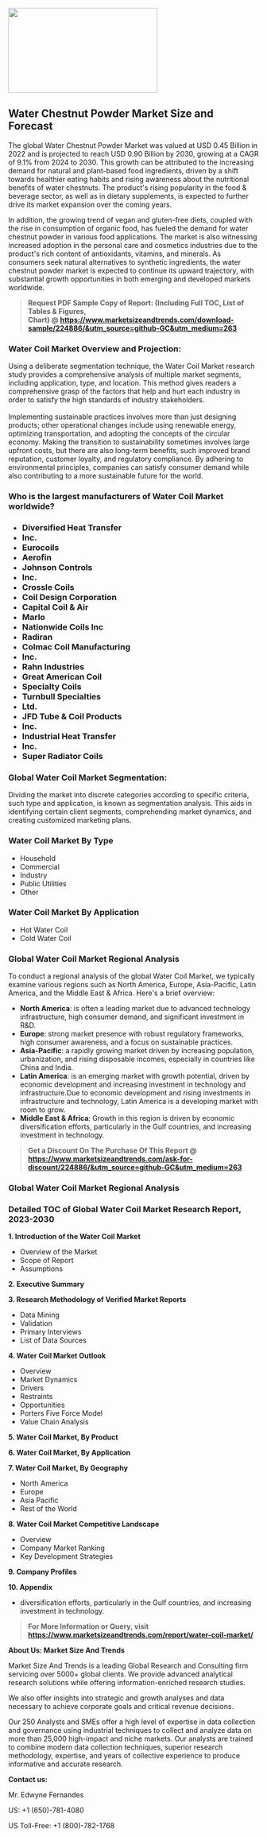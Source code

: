 <p><img class="alignnone size-medium wp-image-20088" src="https://ffe5etoiles.com/wp-content/uploads/2024/12/MST1-300x171.png" alt="" width="300" height="171" /></p><h2>Water Chestnut Powder Market Size and Forecast</h2><p>The global Water Chestnut Powder Market was valued at USD 0.45 Billion in 2022 and is projected to reach USD 0.90 Billion by 2030, growing at a CAGR of 9.1% from 2024 to 2030. This growth can be attributed to the increasing demand for natural and plant-based food ingredients, driven by a shift towards healthier eating habits and rising awareness about the nutritional benefits of water chestnuts. The product's rising popularity in the food & beverage sector, as well as in dietary supplements, is expected to further drive its market expansion over the coming years.</p><p>In addition, the growing trend of vegan and gluten-free diets, coupled with the rise in consumption of organic food, has fueled the demand for water chestnut powder in various food applications. The market is also witnessing increased adoption in the personal care and cosmetics industries due to the product's rich content of antioxidants, vitamins, and minerals. As consumers seek natural alternatives to synthetic ingredients, the water chestnut powder market is expected to continue its upward trajectory, with substantial growth opportunities in both emerging and developed markets worldwide.</p></p><blockquote id="" class=""><strong>Request PDF Sample Copy of Report: (Including Full TOC, List of Tables &amp; Figures, Chart)&nbsp;@&nbsp;<strong><a href="https://www.marketsizeandtrends.com/download-sample/224886/&utm_source=github-GC&utm_medium=263" target="_blank">https://www.marketsizeandtrends.com/download-sample/224886/&utm_source=github-GC&utm_medium=263</a></strong></strong></blockquote><h3 id="" class="">Water Coil Market&nbsp;Overview and Projection:</h3><p id="" class="">Using a deliberate segmentation technique, the Water Coil Market research study provides a comprehensive analysis of multiple market segments, including application, type, and location. This method gives readers a comprehensive grasp of the factors that help and hurt each industry in order to satisfy the high standards of industry stakeholders. <br /> <br />Implementing sustainable practices involves more than just designing products; other operational changes include using renewable energy, optimizing transportation, and adopting the concepts of the circular economy. Making the transition to sustainability sometimes involves large upfront costs, but there are also long-term benefits, such improved brand reputation, customer loyalty, and regulatory compliance. By adhering to environmental principles, companies can satisfy consumer demand while also contributing to a more sustainable future for the world.</p><h3 id="" class="">Who is the largest manufacturers of&nbsp;Water Coil Market worldwide?</h3><h3 class=""><p><ul><li>Diversified Heat Transfer </li><li> Inc. </li><li> Eurocoils </li><li> Aerofin </li><li> Johnson Controls </li><li> Inc. </li><li> Crossle Coils </li><li> Coil Design Corporation </li><li> Capital Coil & Air </li><li> Marlo </li><li> Nationwide Coils Inc </li><li> Radiran </li><li> Colmac Coil Manufacturing </li><li> Inc. </li><li> Rahn Industries </li><li> Great American Coil </li><li> Specialty Coils </li><li> Turnbull Specialties </li><li> Ltd. </li><li> JFD Tube & Coil Products </li><li> Inc. </li><li> Industrial Heat Transfer </li><li> Inc. </li><li> Super Radiator Coils</li></ul></p></h3><h3 id="" class="">Global&nbsp;Water Coil Market Segmentation:</h3><p id="" class="">Dividing the market into discrete categories according to specific criteria, such type and application, is known as segmentation analysis. This aids in identifying certain client segments, comprehending market dynamics, and creating customized marketing plans.</p><h3 id="" class="">Water Coil Market&nbsp;By Type</h3><p><p><ul><li>Household</li><li> Commercial</li><li> Industry</li><li> Public Utilities</li><li> Other</p></li></ul></p></p><h3 id="" class="">Water Coil Market&nbsp;By Application</h3><p class=""><p><ul><li>Hot Water Coil</li><li> Cold Water Coil</li></ul></p></p><h3 id="" class="">Global Water Coil Market Regional Analysis</h3><p id="" class="">To conduct a regional analysis of the global Water Coil Market, we typically examine various regions such as North America, Europe, Asia-Pacific, Latin America, and the Middle East &amp; Africa. Here's a brief overview:</p><ul><li><strong>North America</strong>: is often a leading market due to advanced technology infrastructure, high consumer demand, and significant investment in R&amp;D.</li><li><strong>Europe</strong>: strong market presence with robust regulatory frameworks, high consumer awareness, and a focus on sustainable practices.</li><li><strong>Asia-Pacific</strong>: a rapidly growing market driven by increasing population, urbanization, and rising disposable incomes, especially in countries like China and India.</li><li><strong>Latin America</strong>: is an emerging market with growth potential, driven by economic development and increasing investment in technology and infrastructure.Due to economic development and rising investments in infrastructure and technology, Latin America is a developing market with room to grow.</li><li><strong>Middle East &amp; Africa</strong>: Growth in this region is driven by economic diversification efforts, particularly in the Gulf countries, and increasing investment in technology.</li></ul><blockquote id="" class=""><strong>Get a Discount On The Purchase Of This Report @ <strong><a href="https://www.marketsizeandtrends.com/ask-for-discount/224886/&utm_source=github-GC&utm_medium=263" target="_blank">https://www.marketsizeandtrends.com/ask-for-discount/224886/&utm_source=github-GC&utm_medium=263</a></strong></strong></blockquote><h3 id="" class="">Global Water Coil Market Regional Analysis</h3><h3 id="" class="">Detailed TOC of Global Water Coil Market Research Report, 2023-2030</h3><p id="" class=""><strong>1. Introduction of the Water Coil Market</strong></p><ul><li>Overview of the Market</li><li>Scope of Report</li><li>Assumptions</li></ul><p id="" class=""><strong>2. Executive Summary</strong></p><p id="" class=""><strong>3. Research Methodology of Verified Market Reports</strong></p><ul><li>Data Mining</li><li>Validation</li><li>Primary Interviews</li><li>List of Data Sources</li></ul><p id="" class=""><strong>4. Water Coil Market Outlook</strong></p><ul><li>Overview</li><li>Market Dynamics</li><li>Drivers</li><li>Restraints</li><li>Opportunities</li><li>Porters Five Force Model</li><li>Value Chain Analysis</li></ul><p id="" class=""><strong>5. Water Coil Market, By Product</strong></p><p id="" class=""><strong>6. Water Coil Market, By Application</strong></p><p id="" class=""><strong>7. Water Coil Market, By Geography</strong></p><ul><li>North America</li><li>Europe</li><li>Asia Pacific</li><li>Rest of the World</li></ul><p id="" class=""><strong>8. Water Coil Market Competitive Landscape</strong></p><ul><li>Overview</li><li>Company Market Ranking</li><li>Key Development Strategies</li></ul><p id="" class=""><strong>9. Company Profiles</strong></p><p id="" class=""><strong>10. Appendix</strong></p><ul><li>diversification efforts, particularly in the Gulf countries, and increasing investment in technology.</li></ul><blockquote id="" class=""><strong>For More Information or Query, visit <strong><strong><a href="https://www.marketsizeandtrends.com/report/water-coil-market/" target="_blank">https://www.marketsizeandtrends.com/report/water-coil-market/</a></strong></strong></strong></blockquote><p id="" class=""><strong>About Us: Market Size And Trends</strong></p><p id="" class="">Market Size And Trends is a leading Global Research and Consulting firm servicing over 5000+ global clients. We provide advanced analytical research solutions while offering information-enriched research studies.</p><p id="" class="">We also offer insights into strategic and growth analyses and data necessary to achieve corporate goals and critical revenue decisions.</p><p id="" class="">Our 250 Analysts and SMEs offer a high level of expertise in data collection and governance using industrial techniques to collect and analyze data on more than 25,000 high-impact and niche markets. Our analysts are trained to combine modern data collection techniques, superior research methodology, expertise, and years of collective experience to produce informative and accurate research.</p><p id="" class=""><strong>Contact us:</strong></p><p id="" class="">Mr. Edwyne Fernandes</p><p id="" class="">US: +1 (650)-781-4080</p><p id="" class="">US Toll-Free: +1 (800)-782-1768</p>
